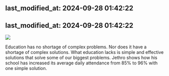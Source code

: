 last_modified_at: 2024-09-28 01:42:22
---
last_modified_at: 2024-09-28 01:42:22
---


![](https://youtu.be/Xz_zKCgCLnQ)

Education has no shortage of complex problems. Nor does it have a shortage of complex solutions. What education lacks is simple and effective solutions that solve some of our biggest problems. Jethro shows how his school has increased its average daily attendance from 85% to 96% with one simple solution.